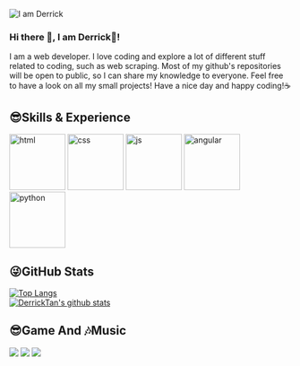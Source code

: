 ![I am Derrick](https://github.com/Derrick-Tan-D-WEBDEV/Derrick-Tan-D-WEBDEV/blob/main/profile%20banner.gif)

### Hi there 👋, I am Derrick🐯!
I am a web developer. I love coding and explore a lot of different stuff related to coding, such as web scraping.
Most of my github's repositories will be open to public, so I can share my knowledge to everyone.
Feel free to have a look on all my small projects!
Have a nice day and happy coding!☕

## 😎Skills & Experience
<p float="left">
  <img src="https://www.flaticon.com/svg/vstatic/svg/1051/1051277.svg?token=exp=1610548723~hmac=a7c3a42470a0d84b1b6e6d8ece3edf68" width="100" alt="html">
  <img src="https://www.flaticon.com/svg/vstatic/svg/732/732190.svg?token=exp=1610586712~hmac=8f0129ad85e8bdf79c3cdf93ab034f84" width="100" alt="css">
  <img src="https://upload.wikimedia.org/wikipedia/commons/6/6a/JavaScript-logo.png" width="100" alt="js">
  <img src="https://brandslogos.com/wp-content/uploads/thumbs/angular-logo-vector.svg" width="100" alt="angular">
  <img src="https://cdn3.iconfinder.com/data/icons/logos-and-brands-adobe/512/267_Python-512.png" width="100" alt="python">
</p>

## 😜GitHub Stats
[![Top Langs](https://github-readme-stats.vercel.app/api/top-langs/?username=Derrick-Tan-D-WEBDEV&theme=dark)](https://github.com/anuraghazra/github-readme-stats)<br>
[![DerrickTan's github stats](https://github-readme-stats.vercel.app/api?username=Derrick-Tan-D-WEBDEV&show_icons=true&theme=dark)](https://github.com/anuraghazra/github-readme-stats)

## 😎Game And 🎶Music
<p float="left">
  <img src="https://img.shields.io/badge/Steam-000000?style=for-the-badge&logo=steam&logoColor=white">
  <img src="https://img.shields.io/badge/PlayStation-003791?style=for-the-badge&logo=playstation&logoColor=white">
  <img src="https://img.shields.io/badge/Spotify-1ED760?&style=for-the-badge&logo=spotify&logoColor=white">
</p>
<!--
**Derrick-Tan-D-WEBDEV/Derrick-Tan-D-WEBDEV** is a ✨ _special_ ✨ repository because its `README.md` (this file) appears on your GitHub profile.

Here are some ideas to get you started:

- 🔭 I’m currently working on ...
- 🌱 I’m currently learning ...
- 👯 I’m looking to collaborate on ...
- 🤔 I’m looking for help with ...
- 💬 Ask me about ...
- 📫 How to reach me: ...
- 😄 Pronouns: ...
- ⚡ Fun fact: ...
-->
